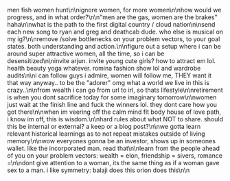 men fish women hunt\n\nignore women, for more women\n\nhow would we progress, and in what order?\n\n"men are the gas, women are the brakes" haha\n\nwhat is the path to the first digital country / cloud nation\n\nsend each new song to ryan and greg and deathcab dude. who else is musical on my ig?\n\nremove /solve bottlenecks on your problem vectors, to your goal states. both understanding and action.\n\nfigure out a setup where i can be around super attractive women, all the time, so i can be desensitized\n\ninvite arjun. invite young cute girls? how to attract em lol. health beauty yoga whatever. romina fashion show lol and wardrobe audits\n\ni can follow guys i admire, women will follow me, THEY want it that way anyway.. to be the "adorer" omg what a world we live in this is crazy..\n\nfrom wealth i can go from url to irl, so thats lifestyle\n\nretirement is when you dont sacrifice today for some imaginary tomorrow\n\nwomen just wait at the finish line and fuck the winners lol. they dont care how you got there\n\nwhen im veering off the calm mind fit body house of love path, i know im off, this is wisdom.\n\nhard rules about what NOT to share. should this be internal or external? a keep or a blog post?\n\nwe gotta learn relevant historical learnings as to not repeat mistakes outside of living memory\n\nwow everyones gonna be an investor, shows up in someones wallet. like the incorporated man. read that\n\nlearn from the people ahead of you on your problem vectors: wealth = elon, friendship = sivers, romance =\n\ndont give attention to a woman, its the same thing as if a woman gave sex to a man. i like symmetry: balaji does this orion does this\n\n